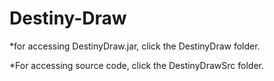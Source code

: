 # Destiny-Draw

*for accessing DestinyDraw.jar, click the DestinyDraw folder.

*For accessing source code, click the DestinyDrawSrc folder.

